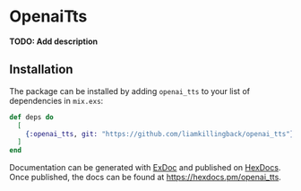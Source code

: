 # OpenaiTts

**TODO: Add description**

## Installation

The package can be installed
by adding `openai_tts` to your list of dependencies in `mix.exs`:

```elixir
def deps do
  [
    {:openai_tts, git: "https://github.com/liamkillingback/openai_tts"}
  ]
end
```

Documentation can be generated with [ExDoc](https://github.com/elixir-lang/ex_doc)
and published on [HexDocs](https://hexdocs.pm). Once published, the docs can
be found at <https://hexdocs.pm/openai_tts>.


